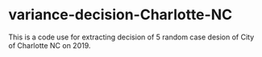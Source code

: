 # variance-decision-Charlotte-NC
This is a code use for extracting decision of 5 random case desion of City of Charlotte NC on 2019.
